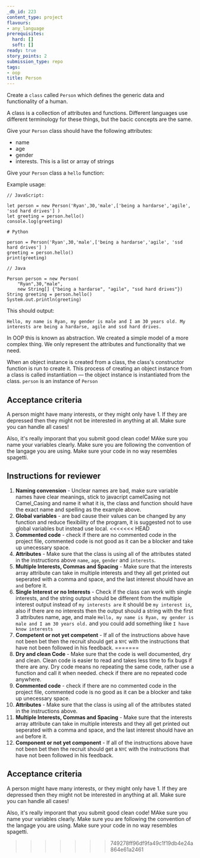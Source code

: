 ```yaml
---
_db_id: 223
content_type: project
flavours:
- any_language
prerequisites:
  hard: []
  soft: []
ready: true
story_points: 2
submission_type: repo
tags:
- oop
title: Person
---
```


Create a `class` called `Person` which defines the generic data and functionality of a human.

A class is a collection of attributes and functions. Different languages use different terminology for these things, but the bacic concepts are the same.

Give your `Person` class should have the following attributes:

- name
- age
- gender
- interests. This is a list or array of strings

Give your `Person` class a `hello` function:

Example usage:

```
// JavaScript:

let person = new Person('Ryan',30,'male',['being a hardarse','agile', 'ssd hard drives'] )
let greeting = person.hello()
console.log(greeting)
```

```
# Python

person = Person('Ryan',30,'male',['being a hardarse','agile', 'ssd hard drives'] )
greeting = person.hello()
print(greeting)
```

```
// Java

Person person = new Person(
    "Ryan",30,"male",
    new String[] {"being a hardarse", "agile", "ssd hard drives"})
String greeting = person.hello()
System.out.println(greeting)
```

This should output:

```
Hello, my name is Ryan, my gender is male and I am 30 years old. My interests are being a hardarse, agile and ssd hard drives.
```

In OOP this is known as abstraction. We created a simple model of a more complex thing. We only represent the attributes and functionality that we need.

When an object instance is created from a class, the class's constructor function is run to create it. This process of creating an object instance from a class is called instantiation — the object instance is instantiated from the class. `person` is an instance of `Person`

## Acceptance criteria

A person might have many interests, or they might only have 1. If they are depressed then they might not be interested in anything at all. Make sure you can handle all cases! 

Also, it's really imporant that you submit good clean code! MAke sure you name your variables clearly. Make sure you are following the convention of the langage you are using. Make sure your code in no way resembles spagetti.

## Instructions for reviewer

1. **Naming convension** - Unclear names are bad, make sure variable names have clear meanings, stick to javacript camelCasing not Camel_Casing and name it what it is, the class and function should have the exact name and spelling as the example above.
2. **Global variables** - are bad cause their values can be changed by any function and reduce flexibility of the program, it is suggested not to use global variables but instead use local.
<<<<<<< HEAD
3. **Commented code** - check if there are no commented code in the project file, commented code is not good as it can be a blocker and take up unecessary space.
4. **Attributes** - Make sure that the class is using all of the attributes stated in the instructions above `name`, `age`, `gender` and `interests`.
5. **Multiple Interests, Commas and Spacing** - Make sure that the interests array attribute can take in multiple interests and they all get printed out seperated with a comma and space, and the last interest should have an ``and`` before it.
6. **Single Interest or no Interests** - Check if the class can work with single interests, and the string output should be different from the multiple interest output instead of `my interests are` it should be `my interest is`, also if there are no interests then the output should a string with the first 3 attributes name, age, and male `Hello, my name is Ryan, my gender is male and I am 30 years old.` and you could add something like `I have know interests`
7. **Competent or not yet competent** - If all of the instructions above have not been bet then the recruit should get a ``NYC`` with the instructions that have not been followed in his feedback.
=======
3. **Dry and clean Code** - Make sure that the code is well documented, dry and clean. Clean code is easier to read and takes less time to fix bugs if there are any. Dry code means no repeating the same code, rather use a function and call it when needed. check if there are no repeated code anywhere.
4. **Commented code** - check if there are no commented code in the project file, commented code is no good as it can be a blocker and take up unecessary space.
5. **Attributes** - Make sure that the class is using all of the attributes stated in the instructions above.
6. **Multiple Interests, Commas and Spacing** - Make sure that the interests array attribute can take in multiple interests and they all get printed out seperated with a comma and space, and the last interest should have an ``and`` before it.
7. **Component or not yet component** - If all of the instructions above have not been bet then the recruit should get a ``NYC`` with the instructions that have not been followed in his feedback.
## Acceptance criteria

A person might have many interests, or they might only have 1. If they are depressed then they might not be interested in anything at all. Make sure you can handle all cases! 

Also, it's really imporant that you submit good clean code! MAke sure you name your variables clearly. Make sure you are following the convention of the langage you are using. Make sure your code in no way resembles spagetti.
>>>>>>> 749278ff96df9fa49c1f19db4e24a864e61a2461
